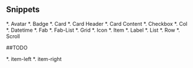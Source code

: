 

## Snippets

*. Avatar
*. Badge
*. Card
*. Card Header
*. Card Content
*. Checkbox
*. Col
*. Datetime
*. Fab
*. Fab-List
*. Grid
*. Icon
*. Item
*. Label
*. List
*. Row
*. Scroll




##TODO

*. item-left
*. item-right
